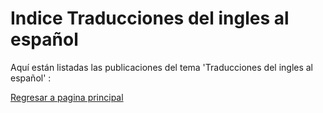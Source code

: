 # Indice Traducciones del ingles al español

Aquí están listadas las publicaciones del tema 'Traducciones del ingles al español' :
  
  
[Regresar a pagina principal](/README.md)

